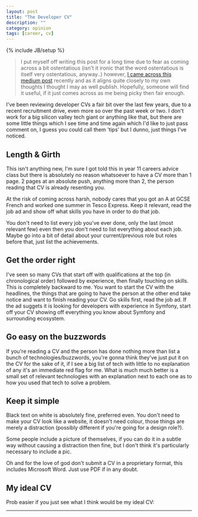 ```yaml
---
layout: post
title: "The Developer CV"
description: ""
category: opinion
tags: [career, cv]
---
```

{% include JB/setup %}

> I put myself off writing this post for a long time due to fear as coming across a bit ostentatious (isn't it ironic that the word ostentatious is itself very ostentatious, anyway..) however, [I came across this medium post](https://medium.com/@dominicwhite/i-hire-software-developers-your-resume-is-the-reason-youre-not-getting-interviews-dc7b2520a2f1) recently 
and as it aligns quite closely to my own thoughts I thought I may as well publish. Hopefully, someone will find it useful, if it just comes across as me being picky then fair enough.

I've been reviewing developer CVs a fair bit over the last few years, due to a recent recruitment drive, even more so over the past week or two. I don't work for a big silicon valley tech giant or anything like that, but there are some little things which I see time and time again which I'd like to just pass comment on, I guess you could call them 'tips' but I dunno, just things I've noticed.

## Length & Girth

This isn't anything new, I'm sure I got told this in year 11 careers advice class but there is absolutely no reason whatsoever to have a CV more than 1 page. 2 pages at an absolute push, anything more than 2, the person reading that CV is already resenting you. 

At the risk of coming across harsh, nobody cares that you got an A at GCSE French and worked one summer in Tesco Express. Keep it relevant, read the job ad and show off what skills you have in order to do that job.

You don't need to list every job you've ever done, only the last (most relevant few) even then you don't need to list everything about each job. Maybe go into a bit of detail about your current/previous role but roles before that, just list the achievements.

## Get the order right

I've seen so many CVs that start off with qualifications at the top (in chronological order) followed by experience, then finally touching on skills. This is completely backward to me. You want to start the CV with the headlines, the things that are going to have the person at the other end take notice and want to finish reading your CV. Go skills first, read the job ad. If the ad suggets it is looking for developers with experience in Symfony, start off your CV showing off everything you know about Symfony and surrounding ecosystem.

## Go easy on the buzzwords

If you're reading a CV and the person has done nothing more than list a bunch of technologies/buzzwords, you're gonna think they've just put it on the CV for the sake of it, if I see a big list of tech with little to no explanation of any it's an immediate red flag for me. What is much much better is a small set of relevant technologies with an explanation next to each one as to how you used that tech to solve a problem.

## Keep it simple

Black text on white is absolutely fine, preferred even. You don't need to make your CV look like a website, it doesn't need colour, those things are merely a distraction (possibly different if you're going for a design role?).

Some people include a picture of themselves, if you can do it in a subtle way without causing a distraction then fine, but I don't think it's particularly necessary to include a pic.

Oh and for the love of god don't submit a CV in a proprietary format, this includes Microsoft Word. Just use PDF if in any doubt.

## My ideal CV

Prob easier if you just see what I think would be my ideal CV:

---

<script src="https://gist.github.com/jenkoian/c2b0809aa2abd11d8bf5ced6adf837ea.js"></script>
